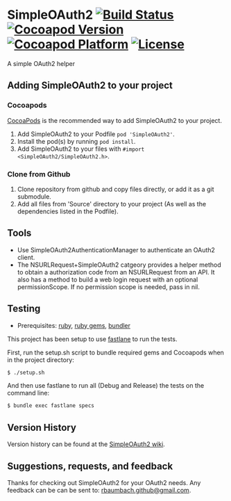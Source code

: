 # SimpleOAuth2 [![Build Status](https://travis-ci.org/rbaumbach/SimpleOAuth2.svg?branch=master)](https://travis-ci.org/rbaumbach/SimpleOAuth2) [![Cocoapod Version](http://img.shields.io/badge/pod-v0.0.3-blue.svg)](http://cocoapods.org/?q=SimpleOAuth2) [![Cocoapod Platform](http://img.shields.io/badge/platform-iOS-blue.svg)](http://cocoapods.org/?q=SimpleOAuth2) [![License](http://b.repl.ca/v1/License-MIT-blue.png)](https://github.com/rbaumbach/SimpleOAuth2/blob/master/MIT-LICENSE.txt)

A simple OAuth2 helper

## Adding SimpleOAuth2 to your project

### Cocoapods

[CocoaPods](http://cocoapods.org) is the recommended way to add SimpleOAuth2 to your project.

1.  Add SimpleOAuth2 to your Podfile `pod 'SimpleOAuth2'`.
2.  Install the pod(s) by running `pod install`.
3.  Add SimpleOAuth2 to your files with `#import <SimpleOAuth2/SimpleOAuth2.h>`.

### Clone from Github

1.  Clone repository from github and copy files directly, or add it as a git submodule.
2.  Add all files from 'Source' directory to your project (As well as the dependencies listed in the Podfile).

## Tools

* Use SimpleOAuth2AuthenticationManager to authenticate an OAuth2 client.
* The NSURLRequest+SimpleOAuth2 catgeory provides a helper method to obtain a authorization code from an NSURLRequest from an API.  It also has a method to build a web login request with an optional permissionScope.  If no permission scope is needed, pass in nil.

## Testing

* Prerequisites: [ruby](https://github.com/sstephenson/rbenv), [ruby gems](https://rubygems.org/pages/download), [bundler](http://bundler.io)

This project has been setup to use [fastlane](https://fastlane.tools) to run the tests.

First, run the setup.sh script to bundle required gems and Cocoapods when in the project directory:

```bash
$ ./setup.sh
```

And then use fastlane to run all (Debug and Release) the tests on the command line:

```bash
$ bundle exec fastlane specs
```

## Version History

Version history can be found at the [SimpleOAuth2 wiki](https://github.com/rbaumbach/SimpleOAuth2/wiki/Version-History).

## Suggestions, requests, and feedback

Thanks for checking out SimpleOAuth2 for your OAuth2 needs.  Any feedback can be can be sent to: rbaumbach.github@gmail.com.
